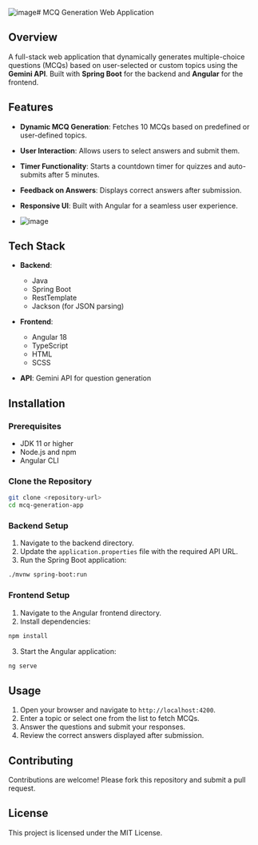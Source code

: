 ![image](https://github.com/user-attachments/assets/89df3478-e655-4e7e-8efc-f912f19fd3b9)# MCQ Generation Web Application

## Overview

A full-stack web application that dynamically generates multiple-choice questions (MCQs) based on user-selected or custom topics using the **Gemini API**. Built with **Spring Boot** for the backend and **Angular** for the frontend.

## Features

- **Dynamic MCQ Generation**: Fetches 10 MCQs based on predefined or user-defined topics.
- **User Interaction**: Allows users to select answers and submit them.
- **Timer Functionality**: Starts a countdown timer for quizzes and auto-submits after 5 minutes.
- **Feedback on Answers**: Displays correct answers after submission.
- **Responsive UI**: Built with Angular for a seamless user experience.

- ![image](https://github.com/user-attachments/assets/03b7323b-b76e-42d4-82d8-1a300fde65bf)


## Tech Stack

- **Backend**: 
  - Java
  - Spring Boot
  - RestTemplate
  - Jackson (for JSON parsing)
  
- **Frontend**: 
  - Angular 18
  - TypeScript
  - HTML
  - SCSS

- **API**: Gemini API for question generation

## Installation

### Prerequisites

- JDK 11 or higher
- Node.js and npm
- Angular CLI

### Clone the Repository

```bash
git clone <repository-url>
cd mcq-generation-app
```

### Backend Setup

1. Navigate to the backend directory.
2. Update the `application.properties` file with the required API URL.
3. Run the Spring Boot application:

```bash
./mvnw spring-boot:run
```

### Frontend Setup

1. Navigate to the Angular frontend directory.
2. Install dependencies:

```bash
npm install
```

3. Start the Angular application:

```bash
ng serve
```

## Usage

1. Open your browser and navigate to `http://localhost:4200`.
2. Enter a topic or select one from the list to fetch MCQs.
3. Answer the questions and submit your responses.
4. Review the correct answers displayed after submission.

## Contributing

Contributions are welcome! Please fork this repository and submit a pull request.

## License

This project is licensed under the MIT License.
